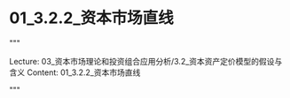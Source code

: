 # 01_3.2.2_资本市场直线

"""

Lecture: 03_资本市场理论和投资组合应用分析/3.2_资本资产定价模型的假设与含义
Content: 01_3.2.2_资本市场直线

"""

